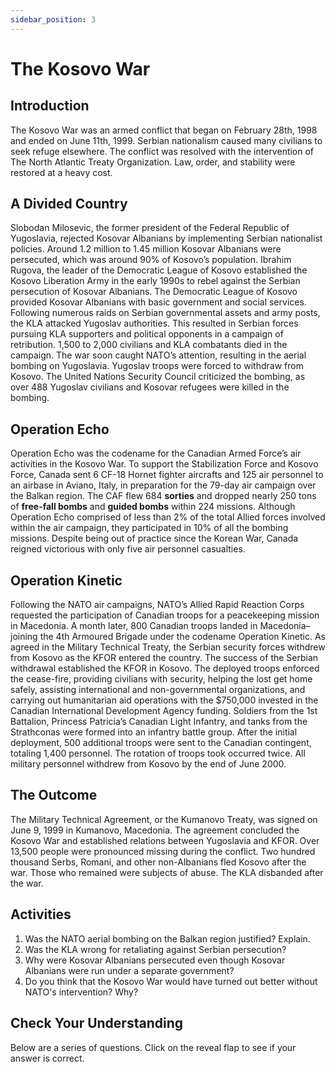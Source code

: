 ```yaml
---
sidebar_position: 3
---
```


# The Kosovo War

## Introduction

The Kosovo War was an armed conflict that began on February 28th, 1998 and ended on June 11th, 1999. Serbian nationalism caused many civilians to seek refuge elsewhere. The conflict was resolved with the intervention of The North Atlantic Treaty Organization. Law, order, and stability were restored at a heavy cost.

## A Divided Country

Slobodan Milosevic, the former president of the Federal Republic of Yugoslavia, rejected Kosovar Albanians by implementing Serbian nationalist policies. Around 1.2 million to 1.45 million Kosovar Albanians were persecuted, which was around 90% of Kosovo’s population. Ibrahim Rugova, the leader of the Democratic League of Kosovo established the Kosovo Liberation Army in the early 1990s to rebel against the Serbian persecution of Kosovar Albanians. The Democratic League of Kosovo provided Kosovar Albanians with basic government and social services. Following numerous raids on Serbian governmental assets and army posts, the KLA attacked Yugoslav authorities. This resulted in Serbian forces pursuing KLA supporters and political opponents in a campaign of retribution. 1,500 to 2,000 civilians and KLA combatants died in the campaign. The war soon caught NATO’s attention, resulting in the aerial bombing on Yugoslavia. Yugoslav troops were forced to withdraw from Kosovo. The United Nations Security Council criticized the bombing, as over 488 Yugoslav civilians and Kosovar refugees were killed in the bombing.  

## Operation Echo

Operation Echo was the codename for the Canadian Armed Force’s air activities in the Kosovo War. To support the Stabilization Force and Kosovo Force, Canada sent 6 CF-18 Hornet fighter aircrafts and 125 air personnel to an airbase in Aviano, Italy, in preparation for the 79-day air campaign over the Balkan region. The CAF flew 684 **sorties** and dropped nearly 250 tons of **free-fall bombs** and **guided bombs** within 224 missions. Although Operation Echo comprised of less than 2% of the total Allied forces involved within the air campaign, they participated in 10% of all the bombing missions. Despite being out of practice since the Korean War, Canada reigned victorious with only five air personnel casualties. 

## Operation Kinetic

Following the NATO air campaigns, NATO’s Allied Rapid Reaction Corps requested the participation of Canadian troops for a peacekeeping mission in Macedonia. A month later, 800 Canadian troops landed in Macedonia–joining the 4th Armoured Brigade under the codename Operation Kinetic. As agreed in the Military Technical Treaty, the Serbian security forces withdrew from Kosovo as the KFOR entered the country. The success of the Serbian withdrawal established the KFOR in Kosovo. The deployed troops enforced the cease-fire, providing civilians with security, helping the lost get home safely, assisting international and non-governmental organizations, and carrying out humanitarian aid operations with the $750,000 invested in the Canadian International Development Agency funding. Soldiers from the 1st Battalion, Princess Patricia’s Canadian Light Infantry, and tanks from the Strathconas were formed into an infantry battle group. After the initial deployment, 500 additional troops were sent to the Canadian contingent, totaling 1,400 personnel. The rotation of troops took occurred twice. All military personnel withdrew from Kosovo by the end of June 2000.

## The Outcome

The Military Technical Agreement, or the Kumanovo Treaty, was signed on June 9, 1999 in Kumanovo, Macedonia. The agreement concluded the Kosovo War and established relations between Yugoslavia and KFOR. Over 13,500 people were pronounced missing during the conflict. Two hundred thousand Serbs, Romani, and other non-Albanians fled Kosovo after the war. Those who remained were subjects of abuse.  The KLA disbanded after the war.

## Activities

1. Was the NATO aerial bombing on the Balkan region justified? Explain.
2. Was the KLA wrong for retaliating against Serbian persecution?
3. Why were Kosovar Albanians persecuted even though Kosovar Albanians were run under a separate government?
4. Do you think that the Kosovo War would have turned out better without NATO's intervention? Why?

## Check Your Understanding

Below are a series of questions. Click on the reveal flap to see if your answer is correct.
